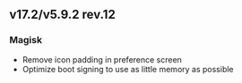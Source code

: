 ## v17.2/v5.9.2 rev.12

### Magisk
- Remove icon padding in preference screen
- Optimize boot signing to use as little memory as possible
